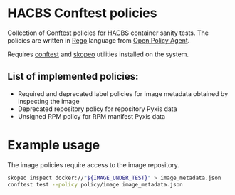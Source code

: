 # HACBS Conftest policies

Collection of [Conftest](https://www.conftest.dev/) policies for HACBS container sanity tests.
The policies are written in [Rego](https://www.openpolicyagent.org/docs/latest/#rego) language from [Open Policy Agent](https://www.openpolicyagent.org/).

Requires [conftest](https://www.conftest.dev/install/) and [skopeo](https://github.com/containers/skopeo) utilities installed on the system.

## List of implemented policies:

* Required and deprecated label policies for image metadata obtained by inspecting the image
* Deprecated repository policy for repository Pyxis data
* Unsigned RPM policy for RPM manifest Pyxis data

# Example usage

The image policies require access to the image repository.

```bash
skopeo inspect docker://"${IMAGE_UNDER_TEST}" > image_metadata.json
conftest test --policy policy/image image_metadata.json
```
